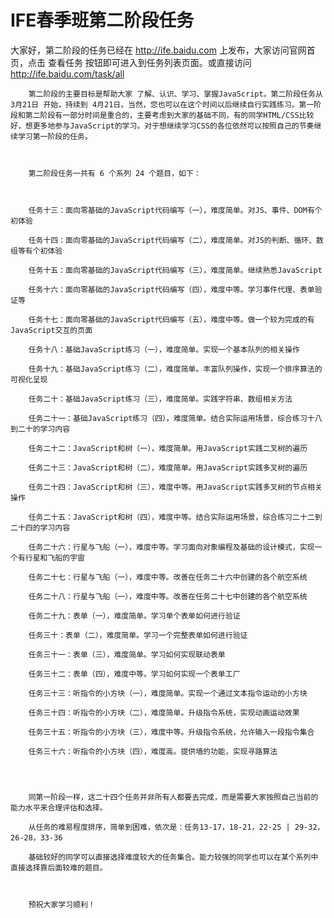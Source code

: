# IFE春季班第二阶段任务

 大家好，第二阶段的任务已经在 http://ife.baidu.com 上发布，大家访问官网首页，点击 查看任务 按钮即可进入到任务列表页面。或直接访问 http://ife.baidu.com/task/all



        第二阶段的主要目标是帮助大家 了解、认识、学习、掌握JavaScript。第二阶段任务从 3月21日 开始，持续到 4月21日。当然，您也可以在这个时间以后继续自行实践练习。第一阶段和第二阶段有一部分时间是重合的，主要考虑到大家的基础不同，有的同学HTML/CSS比较好，想更多地参与JavaScript的学习。对于想继续学习CSS的各位依然可以按照自己的节奏继续学习第一阶段的任务。



        第二阶段任务一共有 6 个系列 24 个题目，如下：



        任务十三：面向零基础的JavaScript代码编写（一），难度简单。对JS、事件、DOM有个初体验

        任务十四：面向零基础的JavaScript代码编写（二），难度简单。对JS的判断、循环、数组等有个初体验

        任务十五：面向零基础的JavaScript代码编写（三），难度简单。继续熟悉JavaScript

        任务十六：面向零基础的JavaScript代码编写（四），难度中等。学习事件代理、表单验证等

        任务十七：面向零基础的JavaScript代码编写（五），难度中等。做一个较为完成的有JavaScript交互的页面

        任务十八：基础JavaScript练习（一），难度简单。实现一个基本队列的相关操作

        任务十九：基础JavaScript练习（二），难度简单。丰富队列操作，实现一个排序算法的可视化呈现

        任务二十：基础JavaScript练习（三），难度简单。实践字符串、数组相关方法

        任务二十一：基础JavaScript练习（四），难度简单。结合实际运用场景，综合练习十八到二十的学习内容

        任务二十二：JavaScript和树（一），难度简单。用JavaScript实践二叉树的遍历

        任务二十三：JavaScript和树（二），难度简单。用JavaScript实践多叉树的遍历

        任务二十四：JavaScript和树（三），难度中等。用JavaScript实践多叉树的节点相关操作

        任务二十五：JavaScript和树（四），难度中等。结合实际运用场景，综合练习二十二到二十四的学习内容

        任务二十六：行星与飞船（一），难度中等。学习面向对象编程及基础的设计模式，实现一个有行星和飞船的宇宙

        任务二十七：行星与飞船（一），难度中等。改善在任务二十六中创建的各个航空系统

        任务二十八：行星与飞船（一），难度中等。改善在任务二十七中创建的各个航空系统

        任务二十九：表单（一），难度简单。学习单个表单如何进行验证

        任务三十：表单（二），难度简单。学习一个完整表单如何进行验证

        任务三十一：表单（三），难度简单。学习如何实现联动表单

        任务三十二：表单（四），难度中等。学习如何实现一个表单工厂

        任务三十三：听指令的小方块（一），难度简单。实现一个通过文本指令运动的小方块

        任务三十四：听指令的小方块（二），难度简单。升级指令系统，实现动画运动效果

        任务三十五：听指令的小方块（三），难度中等。升级指令系统，允许输入一段指令集合

        任务三十六：听指令的小方块（四），难度高。提供墙的功能，实现寻路算法




        同第一阶段一样，这二十四个任务并非所有人都要去完成，而是需要大家按照自己当前的能力水平来合理评估和选择。

        从任务的难易程度排序，简单到困难，依次是：任务13-17，18-21，22-25 | 29-32，26-28，33-36

        基础较好的同学可以直接选择难度较大的任务集合。能力较强的同学也可以在某个系列中直接选择靠后面较难的题目。



        预祝大家学习顺利！

